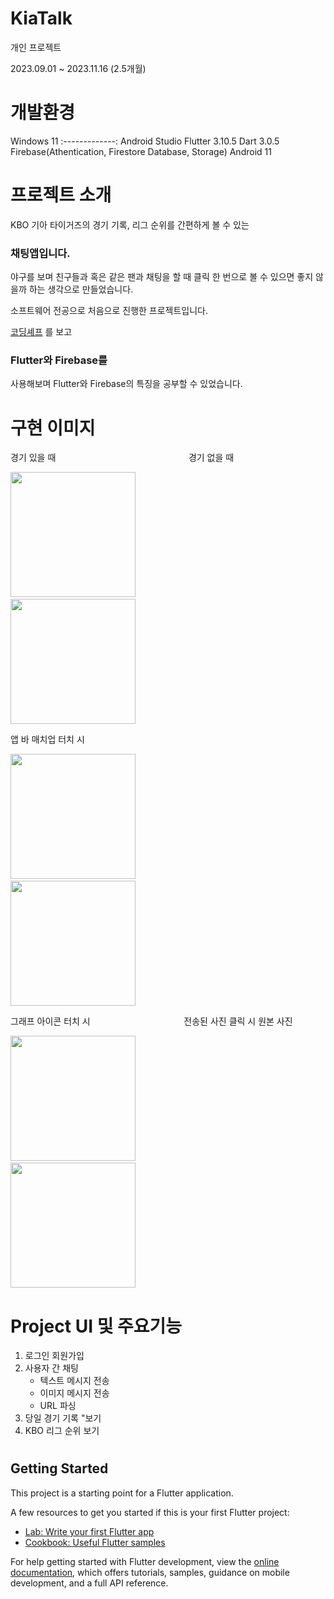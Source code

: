 # KiaTalk

개인 프로젝트

2023.09.01 ~ 2023.11.16 (2.5개월)
# 개발환경

Windows 11
:-------------:
Android Studio
Flutter 3.10.5
Dart 3.0.5
Firebase(Athentication, Firestore Database, Storage)
Android 11


# 프로젝트 소개

KBO 기아 타이거즈의 경기 기록, 리그 순위를 간편하게 볼 수 있는 

### 채팅앱입니다.

야구를 보며 친구들과 혹은 같은 팬과 채팅을 할 때 클릭 한 번으로 볼 수 있으면 좋지 않을까 하는 생각으로 만들었습니다.

소프트웨어 전공으로 처음으로 진행한 프로젝트입니다.

[코딩셰프]([http://www.google.co.kr](https://www.youtube.com/watch?v=0LNUSnmzDg4&list=PLQt_pzi-LLfrhI7B4mdx17ynreM0UwCzR)) 를 보고

### Flutter와 Firebase를
사용해보며 Flutter와 Firebase의 특징을 공부할 수 있었습니다.

# 구현 이미지

경기 있을 때 &nbsp; &nbsp; &nbsp; &nbsp; &nbsp;&nbsp; &nbsp; &nbsp; &nbsp; &nbsp;&nbsp; &nbsp; &nbsp; &nbsp; &nbsp;&nbsp; &nbsp; &nbsp; &nbsp; &nbsp;&nbsp; &nbsp; &nbsp; &nbsp; &nbsp;&nbsp; &nbsp; &nbsp; &nbsp; 경기 없을 때

<img width="200" src="https://github.com/RN-FinalProject/pocket-money/assets/145198399/a9c96695-499d-4489-96fc-db8f67341089"/>&nbsp; &nbsp; &nbsp; &nbsp; &nbsp;&nbsp; &nbsp; &nbsp; &nbsp; &nbsp;&nbsp; &nbsp; &nbsp; &nbsp; &nbsp;
<img width="200" src="https://github.com/RN-FinalProject/pocket-money/assets/145198399/a9c96695-499d-4489-96fc-db8f67341089](https://github.com/RN-FinalProject/pocket-money/assets/145198399/ab0da9a6-3e50-497f-a0b2-fcb552c0863b"/>

앱 바 매치업 터치 시

<img width="200" src="https://github.com/RN-FinalProject/pocket-money/assets/145198399/e08009ea-f1eb-4c43-8df1-0b6dd845bdf2"/>&nbsp; &nbsp; &nbsp; &nbsp; &nbsp;&nbsp; &nbsp; &nbsp; &nbsp; &nbsp;&nbsp; &nbsp; &nbsp; &nbsp; &nbsp;
<img width="200" src="https://github.com/RN-FinalProject/pocket-money/assets/145198399/19dea586-9b03-4707-bde4-97ad8c9d2daf"/>

그래프 아이콘 터치 시 &nbsp; &nbsp; &nbsp; &nbsp; &nbsp;&nbsp; &nbsp; &nbsp; &nbsp; &nbsp;&nbsp; &nbsp; &nbsp; &nbsp; &nbsp;&nbsp; &nbsp; &nbsp; &nbsp; &nbsp;  전송된 사진 클릭 시 원본 사진

<img width="200" src="https://github.com/RN-FinalProject/pocket-money/assets/145198399/bbbafcc3-7f59-4a79-98b1-0240e83a0587"/>&nbsp; &nbsp; &nbsp; &nbsp; &nbsp;&nbsp; &nbsp; &nbsp; &nbsp; &nbsp;&nbsp; &nbsp; &nbsp; &nbsp; &nbsp;
<img width="200" src="https://github.com/RN-FinalProject/pocket-money/assets/145198399/34dd79c4-c770-410e-9bd5-14209abbe34c"/>

#  Project UI 및 주요기능
1. 로그인 회원가입
2. 사용자 간 채팅
   - 텍스트 메시지 전송
   - 이미지 메시지 전송
   - URL 파싱
4. 당일 경기 기록 "보기
5. KBO 리그 순위 보기

# 

## Getting Started

This project is a starting point for a Flutter application.

A few resources to get you started if this is your first Flutter project:

- [Lab: Write your first Flutter app](https://docs.flutter.dev/get-started/codelab)
- [Cookbook: Useful Flutter samples](https://docs.flutter.dev/cookbook)

For help getting started with Flutter development, view the
[online documentation](https://docs.flutter.dev/), which offers tutorials,
samples, guidance on mobile development, and a full API reference.
